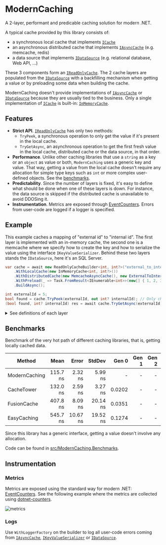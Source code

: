 # ModernCaching

A 2-layer, performant and predicable caching solution for modern .NET.

A typical cache provided by this library consists of:
- a synchronous local cache that implements [`ICache`](https://github.com/verdie-g/modern-caching/blob/main/src/ModernCaching/LocalCaching/ICache.cs)
- an asynchronous distributed cache that implements [`IAsyncCache`](https://github.com/verdie-g/modern-caching/blob/main/src/ModernCaching/DistributedCaching/IAsyncCache.cs)
  (e.g. memcache, redis)
- a data source that implements [`IDataSource`](https://github.com/verdie-g/modern-caching/blob/main/src/ModernCaching/DataSource/IDataSource.cs)
  (e.g. relational database, Web API, ...)

These 3 components form an [`IReadOnlyCache`](https://github.com/verdie-g/modern-caching/blob/main/src/ModernCaching/IReadOnlyCache.cs).
The 2 cache layers are populated from the
[`IDataSource`](https://github.com/verdie-g/modern-caching/blob/main/src/ModernCaching/DataSource/IDataSource.cs)
with a backfilling mechanism when getting a value or by preloading some data
when building the cache.

ModernCaching doesn't provide implementations of
[`IAsyncCache`](https://github.com/verdie-g/modern-caching/blob/main/src/ModernCaching/DistributedCaching/IAsyncCache.cs)
or [`IDataSource`](https://github.com/verdie-g/modern-caching/blob/main/src/ModernCaching/DataSource/IDataSource.cs)
because they are usually tied to the business. Only a single implementation of
[`ICache`](https://github.com/verdie-g/modern-caching/blob/main/src/ModernCaching/LocalCaching/ICache.cs)
is built-in: 
[`InMemoryCache`](https://github.com/verdie-g/modern-caching/blob/main/src/ModernCaching/LocalCaching/InMemoryCache.cs).

## Features

- **Strict API**. [`IReadOnlyCache`](https://github.com/verdie-g/modern-caching/blob/main/src/ModernCaching/IReadOnlyCache.cs)
  has only two methods:
  - `TryPeek`, a synchronous operation to only get the value if it's present in
    the local cache.
  - `TryGetAsync`, an asynchronous operation to get the first fresh value in the
    local cache, distributed cache or the data source, in that order.
- **Performance**. Unlike other caching libraries that use a `string` as a key or an
  `object` as value or both, `ModernCaching` uses a generic key and value. That
  way, getting a value from the local cache doesn't require any allocation for
  simple type keys such as `int` or more complex user-defined objects. See the
  [benchmarks](https://github.com/verdie-g/modern-caching#benchmarks).
- **Predictability**. Since the number of layers is fixed, it's easy to define
  what should be done when one of these layers is down. For instance, the
  data source is skipped if the distributed cache is unavailable to avoid
  DDOSing it.
- **Instrumentation**. Metrics are exposed through
  [EventCounters](https://docs.microsoft.com/en-us/dotnet/core/diagnostics/event-counters).
  Errors from user-code are logged if a logger is specified.

## Example

This example caches a mapping of "external id" to "internal id". The first
layer is implemented with an in-memory cache, the second one is a memcache
where we specify how to create the key and how to serialize the value using the
interface `IKeyValueSerializer`. Behind these two layers stands the `IDataSource`,
here it's an SQL Server.

```csharp
var cache = await new ReadOnlyCacheBuilder<int, int?>("external_to_internal_id_cache", new ExternalToInternalIdDataSource())
    .WithLocalCache(new InMemoryCache<int, int?>())
    .WithDistributedCache(new MemcacheAsyncCache(), new ExternalToInternalIdKeyValueSerializer())
    .WithPreload(_ => Task.FromResult<IEnumerable<int>>(new[] { 1, 2, 3 }), null)
    .BuildAsync();

int externalId = 5;
bool found = cache.TryPeek(externalId, out int? internalId); // Only check local cache.
(bool found, int? internalId) res = await cache.TryGetAsync(externalId); // Check all layers.
```

<details>
  <summary>See definitions of each layer</summary>

  ```csharp
  class ExternalToInternalIdDataSource : IDataSource<int, int?>
  {
      public async IAsyncEnumerable<DataSourceResult<int, int?>> LoadAsync(IEnumerable<int> keys,
          [EnumeratorCancellation] CancellationToken cancellationToken)
      {
          await using SqlConnection connection = new("Data Source=(local)");
          string keysStr = "(" + string.Join("),(", keys) + ")";
          SqlCommand command = new(@$"
              SELECT u.external_id, u.internal_id
              FROM (VALUES {keysStr}) as input(external_id)
              LEFT JOIN users u ON input.external_id = u.external_id",
              connection);
          await connection.OpenAsync(cancellationToken);
          SqlDataReader reader = await command.ExecuteReaderAsync(cancellationToken);
          while (await reader.ReadAsync(cancellationToken))
          {
              int externalId = reader.GetInt32(0);
              int? internalId = reader[1] as int?;
              yield return new DataSourceResult<int, int?>(externalId, internalId, TimeSpan.FromHours(1));
          }
          await reader.CloseAsync();
      }
  }

  class ExternalToInternalIdKeyValueSerializer : IKeyValueSerializer<int, int?>
  {
      public int Version => 0; // Bump after making breaking change in the serialization.
      public string StringifyKey(int key) => key.ToString();
      public void SerializeValue(int? value, BinaryWriter writer)
      {
          if (value.HasValue) writer.Write(value.Value);
      }
      public int? DeserializeValue(ReadOnlySpan<byte> valueBytes)
      {
          return valueBytes.IsEmpty ? null : BitConverter.ToInt32(valueBytes);
      }
  }
  ```
</details>

## Benchmarks

Benchmark of the very hot path of different caching libraries, that is,
getting locally cached data.

|        Method |     Mean |    Error |   StdDev |  Gen 0 | Gen 1 | Gen 2 | Allocated |
|-------------- |---------:|---------:|---------:|-------:|------:|------:|----------:|
| ModernCaching | 115.7 ns |  2.32 ns |  5.99 ns |      - |     - |     - |         - |
|    CacheTower | 132.0 ns |  2.59 ns |  3.27 ns | 0.0202 |     - |     - |      32 B |
|   FusionCache | 407.8 ns |  8.09 ns | 20.14 ns | 0.0351 |     - |     - |      56 B |
|   EasyCaching | 545.7 ns | 10.67 ns | 19.52 ns | 0.1274 |     - |     - |     200 B |

Since this library has a generic interface, getting a value doesn't involve any
allocation.

Code can be found in [src/ModernCaching.Benchmarks](https://github.com/verdie-g/modern-caching/tree/main/src/ModernCaching.Benchmarks).

## Instrumentation

### Metrics

Metrics are exposed using the standard way for modern .NET:
[EventCounters](https://docs.microsoft.com/en-us/dotnet/core/diagnostics/event-counters).
See the following example where the metrics are collected using
[dotnet-counters](https://docs.microsoft.com/en-us/dotnet/core/diagnostics/dotnet-counters).

![metrics](https://user-images.githubusercontent.com/9092290/120233516-41b09680-c256-11eb-9088-cc4a033920fe.gif)

### Logs

Use `WithLoggerFactory` on the builder to log all user-code errors coming from
[`IAsyncCache`](https://github.com/verdie-g/modern-caching/blob/main/src/ModernCaching/DistributedCaching/IAsyncCache.cs),
[`IKeyValueSerializer`](https://github.com/verdie-g/modern-caching/blob/main/src/ModernCaching/DistributedCaching/IKeyValueSerializer.cs) or
[`IDataSource`](https://github.com/verdie-g/modern-caching/blob/main/src/ModernCaching/DataSource/IDataSource.cs).

